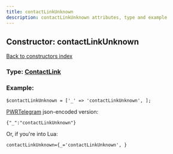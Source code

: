 ```yaml
---
title: contactLinkUnknown
description: contactLinkUnknown attributes, type and example
---
```

## Constructor: contactLinkUnknown  
[Back to constructors index](index.md)






### Type: [ContactLink](../types/ContactLink.md)


### Example:

```
$contactLinkUnknown = ['_' => 'contactLinkUnknown', ];
```  

[PWRTelegram](https://pwrtelegram.xyz) json-encoded version:

```
{"_":"contactLinkUnknown"}
```


Or, if you're into Lua:  


```
contactLinkUnknown={_='contactLinkUnknown', }

```


